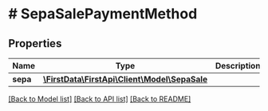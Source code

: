 # # SepaSalePaymentMethod

## Properties

Name | Type | Description | Notes
------------ | ------------- | ------------- | -------------
**sepa** | [**\FirstData\FirstApi\Client\Model\SepaSale**](SepaSale.md) |  | 

[[Back to Model list]](../../README.md#documentation-for-models) [[Back to API list]](../../README.md#documentation-for-api-endpoints) [[Back to README]](../../README.md)


